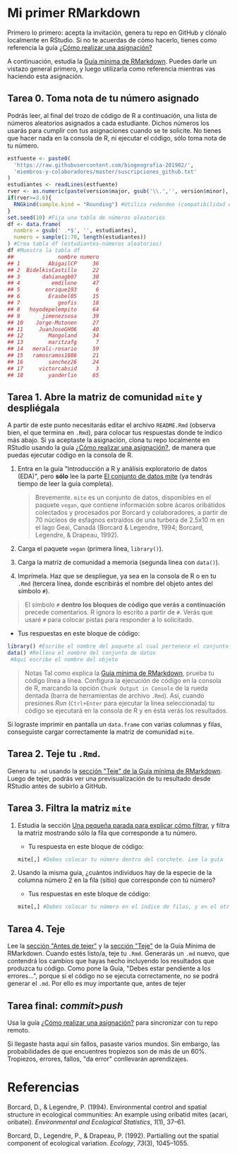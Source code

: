 
<!-- Este .md fue generado a partir del .Rmd homónimo. Edítese el .Rmd -->
Mi primer RMarkdown
===================

Primero lo primero: acepta la invitación, genera tu repo en GitHub y clónalo localmente en RStudio. Si no te acuerdas de cómo hacerlo, tienes como referencia la guía [¿Cómo realizar una asignación?](https://github.com/biogeografia-201902/material-de-apoyo/blob/master/ref/como-hacer-una-asignacion.md)

A continuación, estudia la [Guía mínima de RMarkdown](https://github.com/biogeografia-201902/material-de-apoyo/blob/master/ref/guia-minima-de-rmarkdown.md). Puedes darle un vistazo general primero, y luego utilizarla como referencia mientras vas haciendo esta asignación.

Tarea 0. Toma nota de tu número asignado
----------------------------------------

Podrás leer, al final del trozo de código de R a continuación, una lista de números aleatorios asignados a cada estudiante. Dichos números los usarás para cumplir con tus asignaciones cuando se te solicite. No tienes que hacer nada en la consola de R, ni ejecutar el código, sólo toma nota de tu número.

``` r
estfuente <- paste0(
  'https://raw.githubusercontent.com/biogeografia-201902/',
  'miembros-y-colaboradores/master/suscripciones_github.txt'
)
estudiantes <- readLines(estfuente)
rver <- as.numeric(paste(version$major, gsub('\\.','', version$minor), sep = '.'))
if(rver>=3.6){
  RNGkind(sample.kind = "Rounding") #Utiliza redondeo (compatibilidad entre versiones de R)
}
set.seed(10) #Fija una tabla de números aleatorios
df <- data.frame(
  nombre = gsub(' .*$', '', estudiantes),
  numero = sample(1:70, length(estudiantes))
) #Crea tabla df (estudiantes-números aleatorios)
df #Muestra la tabla df
##              nombre numero
## 1         AbigailCP     36
## 2  BidelkisCastillo     22
## 3       dahianagb07     30
## 4          emdilone     47
## 5        enrique193      6
## 6         Erasbel05     15
## 7            geofis     18
## 8   hoyodepelempito     64
## 9       jimenezsosa     39
## 10    Jorge-Mutonen     27
## 11     JuanJoseGH06     40
## 12        Mangoland     34
## 13        maritzafg      7
## 14   merali-rosario     59
## 15   ramosramos1886     21
## 16        sanchez26     24
## 17     victorcabsid      3
## 18        yanderlin     65
```

Tarea 1. Abre la matriz de comunidad `mite` y despliégala
---------------------------------------------------------

A partir de este punto necesitarás editar el archivo `README.Rmd` (observa bien, el que termina en `.Rmd`), para colocar tus respuestas donde te indico más abajo. Si ya aceptaste la asignación, clona tu repo localmente en RStudio usando la guía [¿Cómo realizar una asignación?](https://github.com/biogeografia-201902/material-de-apoyo/blob/master/ref/como-hacer-una-asignacion.md), de manera que puedas ejecutar código en la consola de R.

1.  Entra en la guía "Introducción a R y análisis exploratorio de datos (EDA)", pero **sólo** lee la parte [El conjunto de datos mite](https://github.com/biogeografia-201902/material-de-apoyo/blob/master/ref/introduccion-a-r.md#el-conjunto-de-datos-mite) (ya tendrás tiempo de leer la guía completa).

    > Brevemente. `mite` es un conjunto de datos, disponibles en el paquete `vegan`, que contiene información sobre ácaros oribátidos colectados y procesados por Borcard y colaboradores, a partir de 70 núcleos de esfagnos extraídos de una turbera de 2.5x10 m en el lago Geai, Canadá (Borcard & Legendre, 1994; Borcard, Legendre, & Drapeau, 1992).

2.  Carga el paquete `vegan` (primera línea, `library()`).

3.  Carga la matriz de comunidad a memoria (segunda línea con `data()`).

4.  Imprímela. Haz que se despliegue, ya sea en la consola de R o en tu `.Rmd` (tercera línea, donde escribirás el nombre del objeto antes del símbolo `#`).

> El símbolo `#` **dentro los bloques de código que verás a continuación** precede comentarios. R ignora lo escrito a partir de `#`. Verás que usaré `#` para colocar pistas para responder a lo solicitado.

-   Tus respuestas en este bloque de código:

``` r
library() #Escribe el nombre del paquete al cual pertenece el conjunto de datos
data() #Rellena el nombre del conjunto de datos
 #Aquí escribe el nombre del objeto
```

> Notas Tal como explica la [Guía mínima de RMarkdown](https://github.com/biogeografia-201902/material-de-apoyo/blob/master/ref/guia-minima-de-rmarkdown.md), prueba tu código línea a línea. Configura la ejecución de código en la consola de R, marcando la opción `Chunk Output in Console` de la rueda dentada (barra de herramientas de archivo `.Rmd`). Así, cuando presiones *Run* (`Ctrl+Enter` para ejecutar la línea seleccionada) tu código se ejecutará en la consola de R y en ésta verás los resultados.

Si lograste imprimir en pantalla un `data.frame` con varias columnas y filas, conseguiste cargar correctamente la matriz de comunidad `mite`.

Tarea 2. Teje tu `.Rmd`.
------------------------

Genera tu `.md` usando la [sección "Teje" de la Guía mínima de RMarkdown](https://github.com/biogeografia-201902/material-de-apoyo/blob/master/ref/guia-minima-de-rmarkdown.md#teje). Luego de tejer, podrás ver una previsualización de tu resultado desde RStudio antes de subirlo a GitHub.

Tarea 3. Filtra la matriz `mite`
--------------------------------

1.  Estudia la sección [Una pequeña parada para explicar cómo filtrar](https://github.com/biogeografia-201902/material-de-apoyo/blob/master/ref/introduccion-a-r.md#una-pequeña-parada-para-explicar-cómo-filtrar), y filtra la matriz mostrando sólo la fila que corresponde a tu número.

    -   Tu respuesta en este bloque de código:

    ``` r
    mite[,] #Debes colocar tu número dentro del corchete. Lee la guía
    ```

2.  Usando la misma guía, ¿cuántos individuos hay de la especie de la columna número 2 en la fila (sitio) que corresponde con tú número?

    -   Tus respuestas en este bloque de código:

    ``` r
    mite[,] #Debes colocar tu número en el índice de filas, y en el otro el de la columna. Lee la guía
    ```

Tarea 4. Teje
-------------

Lee la [sección "Antes de tejer"](https://github.com/biogeografia-201902/material-de-apoyo/blob/master/ref/guia-minima-de-rmarkdown.md#antes-de-tejer) y la [sección "Teje"](https://github.com/biogeografia-201902/material-de-apoyo/blob/master/ref/guia-minima-de-rmarkdown.md#teje) de la Guía Mínima de RMarkdown. Cuando estés listo/a, teje tu `.Rmd`. Generarás un `.md` nuevo, que contendrá los cambios que hayas hecho incluyendo los resultados que produzca tu código. Como pone la Guía, "Debes estar pendiente a los errores...", porque si el código no se ejecuta correctamente, no se podrá generar el `.md`. Por ello es muy importante que, antes de tejer

Tarea final: *commit*&gt;*push*
-------------------------------

Usa la guía [¿Cómo realizar una asignación?](https://github.com/biogeografia-201902/material-de-apoyo/blob/master/ref/como-hacer-una-asignacion.md) para sincronizar con tu repo remoto.

Si llegaste hasta aquí sin fallos, pasaste varios mundos. Sin embargo, las probabilidades de que encuentres tropiezos son de más de un 60%. Tropiezos, errores, fallos, "da error" conllevarán aprendizajes.

Referencias
===========

Borcard, D., & Legendre, P. (1994). Environmental control and spatial structure in ecological communities: An example using oribatid mites (acari, oribatei). *Environmental and Ecological Statistics*, *1*(1), 37–61.

Borcard, D., Legendre, P., & Drapeau, P. (1992). Partialling out the spatial component of ecological variation. *Ecology*, *73*(3), 1045–1055.
